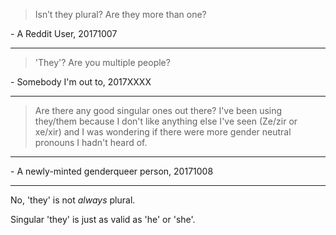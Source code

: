 > Isn’t they plural? Are they more than one?

\- A Reddit User, 20171007

---

> 'They'? Are you multiple people?

\- Somebody I'm out to, 2017XXXX

---

> Are there any good singular ones out there? I've been using they/them because I don't like anything else I've seen (Ze/zir or xe/xir) and I was wondering if there were more gender neutral pronouns I hadn't heard of.

---

\- A newly-minted genderqueer person, 20171008

---

No, 'they' is not *always* plural.

Singular 'they' is just as valid as 'he' or 'she'.
